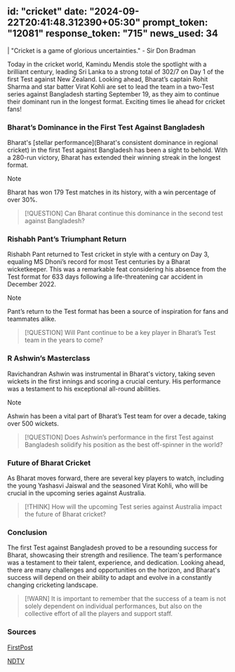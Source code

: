 
id: "cricket"
date: "2024-09-22T20:41:48.312390+05:30"
prompt_token: "12081"
response_token: "715"
news_used: 34
------
| "Cricket is a game of glorious uncertainties." - Sir Don Bradman

Today in the cricket world, Kamindu Mendis stole the spotlight with a brilliant century, leading Sri Lanka to a strong total of 302/7 on Day 1 of the first Test against New Zealand. Looking ahead, Bharat’s captain Rohit Sharma and star batter Virat Kohli are set to lead the team in a two-Test series against Bangladesh starting September 19, as they aim to continue their dominant run in the longest format. Exciting times lie ahead for cricket fans! 

### Bharat’s Dominance in the First Test Against Bangladesh

Bharat's [stellar performance](Bharat's consistent dominance in regional cricket) in the first Test against Bangladesh has been a sight to behold.  With a 280-run victory, Bharat has extended their winning streak in the longest format.  

> [!NOTE]  
> Bharat has won 179 Test matches in its history, with a win percentage of over 30%. 

> [!QUESTION] 
> Can Bharat continue this dominance in the second test against Bangladesh? 

### Rishabh Pant’s Triumphant Return

Rishabh Pant returned to Test cricket in style with a century on Day 3, equaling MS Dhoni’s record for most Test centuries by a Bharat wicketkeeper. This was a remarkable feat considering his absence from the Test format for 633 days following a life-threatening car accident in December 2022.

> [!NOTE] 
> Pant’s return to the Test format has been a source of inspiration for fans and teammates alike.

> [!QUESTION]
> Will Pant continue to be a key player in Bharat’s Test team in the years to come?

### R Ashwin’s Masterclass

Ravichandran Ashwin was instrumental in Bharat's victory, taking seven wickets in the first innings and scoring a crucial century. His performance was a testament to his exceptional all-round abilities.

> [!NOTE] 
> Ashwin has been a vital part of Bharat’s Test team for over a decade, taking over 500 wickets. 

> [!QUESTION]
> Does Ashwin’s performance in the first Test against Bangladesh solidify his position as the best off-spinner in the world?

### Future of Bharat Cricket 

As Bharat moves forward, there are several key players to watch, including the young Yashasvi Jaiswal and the seasoned Virat Kohli, who will be crucial in the upcoming series against Australia.

> [!THINK]
> How will the upcoming Test series against Australia impact the future of Bharat cricket?

### Conclusion

The first Test against Bangladesh proved to be a resounding success for Bharat, showcasing their strength and resilience.  The team's performance was a testament to their talent, experience, and dedication.  Looking ahead, there are many challenges and opportunities on the horizon, and Bharat's success will depend on their ability to adapt and evolve in a constantly changing cricketing landscape.

> [!WARN]
> It is important to remember that the success of a team is not solely dependent on individual performances, but also on the collective effort of all the players and support staff.

### Sources

[FirstPost](https://www.firstpost.com/)

[NDTV](https://sports.ndtv.com/) 

